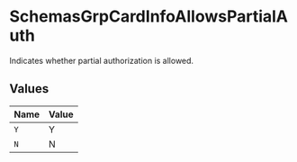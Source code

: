 # SchemasGrpCardInfoAllowsPartialAuth

Indicates whether partial authorization is allowed.



## Values

| Name  | Value |
| ----- | ----- |
| `Y`   | Y     |
| `N`   | N     |